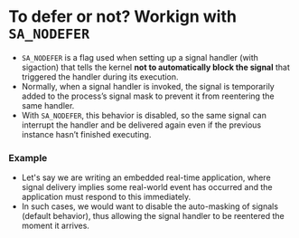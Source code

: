 # To defer or not? Workign with `SA_NODEFER`

- `SA_NODEFER` is a flag used when setting up a signal handler (with sigaction) that tells the kernel **not to automatically block the signal** that triggered the handler during its execution. 
- Normally, when a signal handler is invoked, the signal is temporarily added to the process’s signal mask to prevent it from reentering the same handler. 
- With `SA_NODEFER`, this behavior is disabled, so the same signal can interrupt the handler and be delivered again even if the previous instance hasn’t finished executing.

### Example

- Let's say we are writing an embedded real-time application, where signal delivery implies some real-world event has occurred and the application must respond to this immediately.
- In such cases, we would want to disable the auto-masking of signals (default behavior), thus allowing the signal handler to be reentered the moment it arrives.